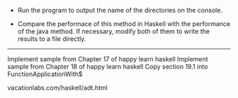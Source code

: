 * Run the program to output the name of the directories on the console.

* Compare the performace of this method in Haskell with the performance of the java method.
If necessary, modify both of them to write the results to a file directly.

----------------------------

Implement sample from Chapter 17 of happy learn haskell
Implement sample from Chapter 18 of happy learn haskell
Copy section 19.1 into FunctionApplicationWith$

vacationlabs.com/haskell/adt.html
